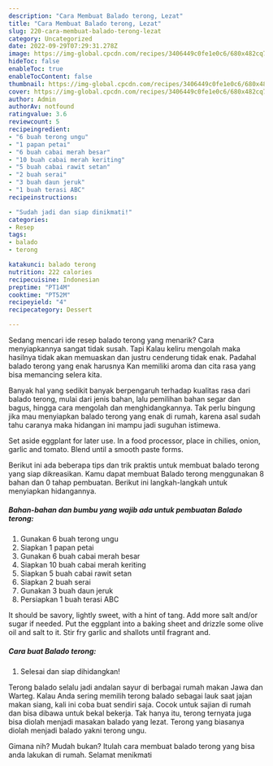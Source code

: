 ```yaml
---
description: "Cara Membuat Balado terong, Lezat"
title: "Cara Membuat Balado terong, Lezat"
slug: 220-cara-membuat-balado-terong-lezat
category: Uncategorized
date: 2022-09-29T07:29:31.278Z
image: https://img-global.cpcdn.com/recipes/3406449c0fe1e0c6/680x482cq70/balado-terong-foto-resep-utama.jpg
hideToc: false
enableToc: true
enableTocContent: false
thumbnail: https://img-global.cpcdn.com/recipes/3406449c0fe1e0c6/680x482cq70/balado-terong-foto-resep-utama.jpg
cover: https://img-global.cpcdn.com/recipes/3406449c0fe1e0c6/680x482cq70/balado-terong-foto-resep-utama.jpg
author: Admin
authorAv: notfound
ratingvalue: 3.6
reviewcount: 5
recipeingredient:
- "6 buah terong ungu"
- "1 papan petai"
- "6 buah cabai merah besar"
- "10 buah cabai merah keriting"
- "5 buah cabai rawit setan"
- "2 buah serai"
- "3 buah daun jeruk"
- "1 buah terasi ABC"
recipeinstructions:

- "Sudah jadi dan siap dinikmati!"
categories:
- Resep
tags:
- balado
- terong

katakunci: balado terong 
nutrition: 222 calories
recipecuisine: Indonesian
preptime: "PT14M"
cooktime: "PT52M"
recipeyield: "4"
recipecategory: Dessert

---
```



Sedang mencari ide resep balado terong yang menarik? Cara menyiapkannya sangat tidak susah. Tapi Kalau keliru mengolah maka hasilnya tidak akan memuaskan dan justru cenderung tidak enak. Padahal balado terong yang enak harusnya Kan memiliki aroma dan cita rasa yang bisa memancing selera kita.


Banyak hal yang sedikit banyak berpengaruh terhadap kualitas rasa dari balado terong, mulai dari jenis bahan, lalu pemilihan bahan segar dan bagus, hingga cara mengolah dan menghidangkannya. Tak perlu bingung jika mau menyiapkan balado terong yang enak di rumah, karena asal sudah tahu caranya maka hidangan ini mampu jadi suguhan istimewa.

Set aside eggplant for later use. In a food processor, place in chilies, onion, garlic and tomato. Blend until a smooth paste forms.


Berikut ini ada beberapa tips dan trik praktis untuk membuat balado terong yang siap dikreasikan. Kamu dapat membuat Balado terong menggunakan 8 bahan dan 0 tahap pembuatan. Berikut ini langkah-langkah untuk menyiapkan hidangannya.

<!--inarticleads1-->

##### Bahan-bahan dan bumbu yang wajib ada untuk pembuatan Balado terong:

1. Gunakan 6 buah terong ungu
1. Siapkan 1 papan petai
1. Gunakan 6 buah cabai merah besar
1. Siapkan 10 buah cabai merah keriting
1. Siapkan 5 buah cabai rawit setan
1. Siapkan 2 buah serai
1. Gunakan 3 buah daun jeruk
1. Persiapkan 1 buah terasi ABC


It should be savory, lightly sweet, with a hint of tang. Add more salt and/or sugar if needed. Put the eggplant into a baking sheet and drizzle some olive oil and salt to it. Stir fry garlic and shallots until fragrant and. 

<!--inarticleads2-->

##### Cara buat Balado terong:


1. Selesai dan siap dihidangkan!

Terong balado selalu jadi andalan sayur di berbagai rumah makan Jawa dan Warteg. Kalau Anda sering memilih terong balado sebagai lauk saat jajan makan siang, kali ini coba buat sendiri saja. Cocok untuk sajian di rumah dan bisa dibawa untuk bekal bekerja. Tak hanya itu, terong ternyata juga bisa diolah menjadi masakan balado yang lezat. Terong yang biasanya diolah menjadi balado yakni terong ungu. 

Gimana nih? Mudah bukan? Itulah cara membuat balado terong yang bisa anda lakukan di rumah. Selamat menikmati
